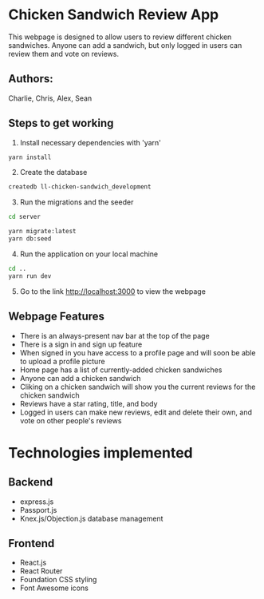 # Chicken Sandwich Review App
This webpage is designed to allow users to review different chicken sandwiches. Anyone can add a sandwich, but only logged in users can review them and vote on reviews.

## Authors:
 Charlie, Chris, Alex, Sean

## Steps to get working
1. Install necessary dependencies with 'yarn'
```sh
yarn install
```

2. Create the database
```sh
createdb ll-chicken-sandwich_development
```

3. Run the migrations and the seeder
```sh
cd server

yarn migrate:latest
yarn db:seed
```

4. Run the application on your local machine
```sh
cd ..
yarn run dev
```

5. Go to the link <http://localhost:3000> to view the webpage

## Webpage Features
* There is an always-present nav bar at the top of the page
* There is a sign in and sign up feature 
* When signed in you have access to a profile page and will soon be able to upload a profile picture
* Home page has a list of currently-added chicken sandwiches
* Anyone can add a chicken sandwich
* Cliking on a chicken sandwich will show you the current reviews for the chicken sandwich
* Reviews have a star rating, title, and body
* Logged in users can make new reviews, edit and delete their own, and vote on other people's reviews

# Technologies implemented
## Backend 
* express.js
* Passport.js
* Knex.js/Objection.js database management

## Frontend
* React.js
* React Router
* Foundation CSS styling
* Font Awesome icons